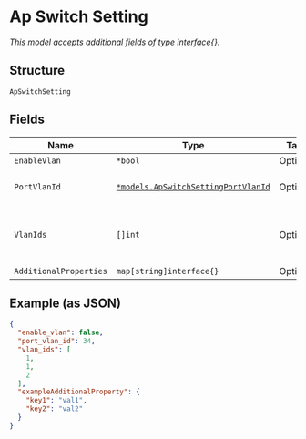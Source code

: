 
# Ap Switch Setting

*This model accepts additional fields of type interface{}.*

## Structure

`ApSwitchSetting`

## Fields

| Name | Type | Tags | Description |
|  --- | --- | --- | --- |
| `EnableVlan` | `*bool` | Optional | - |
| `PortVlanId` | [`*models.ApSwitchSettingPortVlanId`](../../doc/models/containers/ap-switch-setting-port-vlan-id.md) | Optional | Native VLAN id, optional |
| `VlanIds` | `[]int` | Optional | List of VLAN ids<br>**Constraints**: `>= 1`, `<= 4094` |
| `AdditionalProperties` | `map[string]interface{}` | Optional | - |

## Example (as JSON)

```json
{
  "enable_vlan": false,
  "port_vlan_id": 34,
  "vlan_ids": [
    1,
    1,
    2
  ],
  "exampleAdditionalProperty": {
    "key1": "val1",
    "key2": "val2"
  }
}
```

